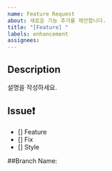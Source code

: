 ```yaml
---
name: Feature Request
about: 새로운 기능 추가를 제안합니다.
title: "[Feature] "
labels: enhancement
assignees: 
---
```


## Description
설명을 작성하세요.

## Issue❗️ 
- [] Feature 
- [] Fix 
- [] Style 

##Branch Name: 
